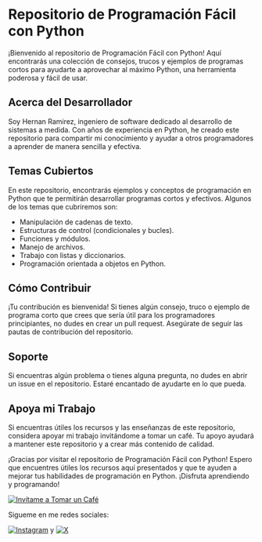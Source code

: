 # Repositorio de Programación Fácil con Python

¡Bienvenido al repositorio de Programación Fácil con Python! Aquí encontrarás una colección de consejos, trucos y ejemplos de programas cortos para ayudarte a aprovechar al máximo Python, una herramienta poderosa y fácil de usar.

## Acerca del Desarrollador

Soy Hernan Ramirez, ingeniero de software dedicado al desarrollo de sistemas a medida. Con años de experiencia en Python, he creado este repositorio para compartir mi conocimiento y ayudar a otros programadores a aprender de manera sencilla y efectiva.

## Temas Cubiertos

En este repositorio, encontrarás ejemplos y conceptos de programación en Python que te permitirán desarrollar programas cortos y efectivos. Algunos de los temas que cubriremos son:

- Manipulación de cadenas de texto.
- Estructuras de control (condicionales y bucles).
- Funciones y módulos.
- Manejo de archivos.
- Trabajo con listas y diccionarios.
- Programación orientada a objetos en Python.

## Cómo Contribuir

¡Tu contribución es bienvenida! Si tienes algún consejo, truco o ejemplo de programa corto que crees que sería útil para los programadores principiantes, no dudes en crear un pull request. Asegúrate de seguir las pautas de contribución del repositorio.

## Soporte

Si encuentras algún problema o tienes alguna pregunta, no dudes en abrir un issue en el repositorio. Estaré encantado de ayudarte en lo que pueda.

## Apoya mi Trabajo

Si encuentras útiles los recursos y las enseñanzas de este repositorio, considera apoyar mi trabajo invitándome a tomar un café. Tu apoyo ayudará a mantener este repositorio y a crear más contenido de calidad.

¡Gracias por visitar el repositorio de Programación Fácil con Python! Espero que encuentres útiles los recursos aquí presentados y que te ayuden a mejorar tus habilidades de programación en Python. ¡Disfruta aprendiendo y programando! 

[![Invítame a Tomar un Café](https://www.buymeacoffee.com/assets/img/custom_images/orange_img.png)](https://www.buymeacoffee.com/hernanramirez)


Sigueme en me redes sociales:

[![Instagram](https://i.imgur.com/wWzX9uB.png)](https://www.instagram.com/hernanramirez.dev/) y [![X](https://i.imgur.com/X7B0yNf.png)](https://x.com/hernanramirez)



